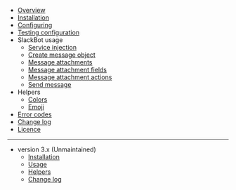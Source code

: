 * [Overview](/)
* [Installation](4x/installation.md)
* [Configuring](4x/configuring.md)
* [Testing configuration](4x/testing.md)
* SlackBot usage
    * [Service injection](4x/usage-injection.md)
    * [Create message object](4x/usage-dto-message.md)
    * [Message attachments](4x/usage-dto-attachment.md)
    * [Message attachment fields](4x/usage-dto-fields.md)
    * [Message attachment actions](4x/usage-dto-action.md)
    * [Send message](4x/usage-send.md)
* Helpers
    * [Colors](4x/helpers-color.md)
    * [Emoji](4x/helpers-emoji.md)
* [Error codes](4x/error-codes.md)
* [Change log](4x/changelog.md)
* [Licence](licence.md)

---

* version 3.x (Unmaintained)
    * [Installation](3x/installation.md)
    * [Usage](3x/usage.md)
    * [Helpers](3x/helpers.md)
    * [Change log](3x/changelog.md)
